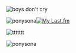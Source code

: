 ![boys don't cry](https://github.com/user-attachments/assets/37f4adf5-c427-423c-a44a-f2eb53d592c3)

<img src="https://github.com/user-attachments/assets/977455df-1c42-48c2-9036-242b6f188c97" alt="ponysona" width="your_width" height="your_height" loop=infinite>[![My Last.fm](https://lastfm-recently-played.vercel.app/api?user=resfrios&width=400&count=8&loved=true&loved_style=1&header_style=compact_stats_only&show_user=always&footer_style=wave&bg_color=000000)](https://www.last.fm/user/resfrios)

![ttttttt](https://github.com/user-attachments/assets/4aa895a6-2f9a-4aa7-8818-fccdd23ed0d5)

<img src="https://github.com/user-attachments/assets/37503a6a-1c0a-42e2-bd25-5c07df0c3a99" alt="ponysona" width="your_width" height="your_height" loop=infinite>
